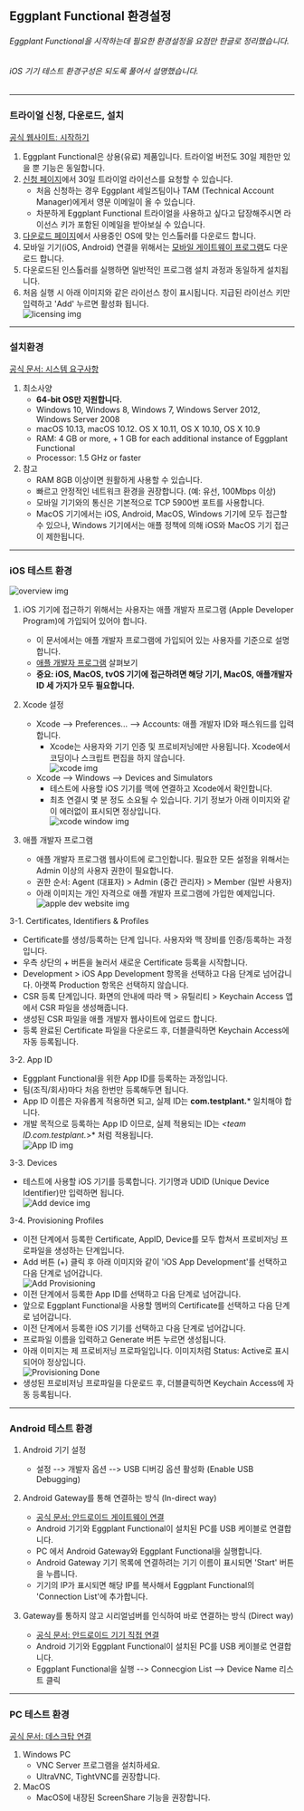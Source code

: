 ## Eggplant Functional 환경설정
###### Eggplant Functional을 시작하는데 필요한 환경설정을 요점만 한글로 정리했습니다.
###### iOS 기기 테스트 환경구성은 되도록 풀어서 설명했습니다.
------

### 트라이얼 신청, 다운로드, 설치
[공식 웹사이트: 시작하기](http://docs.testplant.com/ePF/gettingstarted/epf-getting-started-eggplant-functional.htm)
1. Eggplant Functional은 상용(유료) 제품입니다. 트라이얼 버전도 30일 제한만 있을 뿐 기능은 동일합니다.
2. [신청 페이지](http://info.eggplant.io/try-eggplant)에서 30일 트라이얼 라이선스를 요청할 수 있습니다.
   * 처음 신청하는 경우 Eggplant 세일즈팀이나 TAM (Technical Account Manager)에게서 영문 이메일이 올 수 있습니다.
   * 차분하게 Eggplant Functional 트라이얼을 사용하고 싶다고 답장해주시면 라이선스 키가 포함된 이메일을 받아보실 수 있습니다.
3. [다운로드 페이지](https://eggplant.io/eggplant-functional-downloads)에서 사용중인 OS에 맞는 인스톨러를 다운로드 합니다.
4. 모바일 기기(iOS, Android) 연결을 위해서는 [모바일 게이트웨이 프로그램](https://eggplant.io/mobile-gateways)도 다운로드 합니다.
5. 다운로드된 인스톨러를 실행하면 일반적인 프로그램 설치 과정과 동일하게 설치됩니다.
6. 처음 실행 시 아래 이미지와 같은 라이선스 창이 표시됩니다. 지급된 라이선스 키만 입력하고 'Add' 누르면 활성화 됩니다.  
![licensing img](https://user-images.githubusercontent.com/42508143/54485799-c788d700-48c2-11e9-8f75-1d7ddd154dcc.png)  
------

### 설치환경
[공식 문서: 시스템 요구사항](http://docs.testplant.com/ePF/gettingstarted/epf-installing-eggplant-functional.htm)
1. 최소사양
   * **64-bit OS만 지원합니다.**
   * Windows 10, Windows 8, Windows 7, Windows Server 2012, Windows Server 2008
   * macOS 10.13, macOS 10.12. OS X 10.11, OS X 10.10, OS X 10.9
   * RAM: 4 GB or more, + 1 GB for each additional instance of Eggplant Functional
   * Processor: 1.5 GHz or faster
2. 참고
   * RAM 8GB 이상이면 원활하게 사용할 수 있습니다.
   * 빠르고 안정적인 네트워크 환경을 권장합니다. (예: 유선, 100Mbps 이상)
   * 모바일 기기와의 통신은 기본적으로 TCP 5900번 포트를 사용합니다.
   * MacOS 기기에서는 iOS, Android, MacOS, Windows 기기에 모두 접근할 수 있으나, Windows 기기에서는 애플 정책에 의해 iOS와 MacOS 기기 접근이 제한됩니다.  
------

### iOS 테스트 환경
![overview img](https://user-images.githubusercontent.com/42508143/54477473-8acdc900-484b-11e9-851c-621d739b5183.png)  
1. iOS 기기에 접근하기 위해서는 사용자는 애플 개발자 프로그램 (Apple Developer Program)에 가입되어 있어야 합니다.
   * 이 문서에서는 애플 개발자 프로그램에 가입되어 있는 사용자를 기준으로 설명합니다.
   * [애플 개발자 프로그램](https://developer.apple.com/kr/programs/) 살펴보기
   * **중요: iOS, MacOS, tvOS 기기에 접근하려면 해당 기기, MacOS, 애플개발자 ID 세 가지가 모두 필요합니다.**
  
2. Xcode 설정
   * Xcode --> Preferences... --> Accounts: 애플 개발자 ID와 패스워드를 입력합니다.
      * Xcode는 사용자와 기기 인증 및 프로비저닝에만 사용됩니다. Xcode에서 코딩이나 스크립트 편집을 하지 않습니다.  
![xcode img](https://user-images.githubusercontent.com/42508143/54485847-81804300-48c3-11e9-877d-829761420c50.png)  
   * Xcode --> Windows --> Devices and Simulators
      * 테스트에 사용할 iOS 기기를 맥에 연결하고 Xcode에서 확인합니다.
      * 최초 연결시 몇 분 정도 소요될 수 있습니다. 기기 정보가 아래 이미지와 같이 에러없이 표시되면 정상입니다.  
![xcode window img](https://user-images.githubusercontent.com/42508143/54486181-e047bb80-48c7-11e9-9df7-3b90fd99eb81.png)  
        
3. 애플 개발자 프로그램
   * 애플 개발자 프로그램 웹사이트에 로그인합니다. 필요한 모든 설정을 위해서는 Admin 이상의 사용자 권한이 필요합니다.
   * 권한 순서: Agent (대표자) > Admin (중간 관리자) > Member (일반 사용자)
   * 아래 이미지는 개인 자격으로 애플 개발자 프로그램에 가입한 예제입니다.  
![apple dev website img](https://user-images.githubusercontent.com/42508143/54485976-1899ca80-48c5-11e9-8dc7-7bf3d795338b.png)  
  
3-1. Certificates, Identifiers & Profiles
   * Certificate를 생성/등록하는 단계 입니다. 사용자와 맥 장비를 인증/등록하는 과정입니다.
   * 우측 상단의 + 버튼을 눌러서 새로운 Certificate 등록을 시작합니다.
   * Development > iOS App Development 항목을 선택하고 다음 단계로 넘어갑니다. 아랫쪽 Production 항목은 선택하지 않습니다.
   * CSR 등록 단계입니다. 화면의 안내에 따라 맥 > 유틸리티 > Keychain Access 앱에서 CSR 파일을 생성해줍니다.
   * 생성된 CSR 파일을 애플 개발자 웹사이트에 업로드 합니다.
   * 등록 완료된 Certificate 파일을 다운로드 후, 더블클릭하면 Keychain Access에 자동 등록됩니다.
   
3-2. App ID
   * Eggplant Functional을 위한 App ID를 등록하는 과정입니다.
   * 팀(조직/회사)마다 처음 한번만 등록해두면 됩니다.
   * App ID 이름은 자유롭게 적용하면 되고, 실제 ID는 **com.testplant.*** 일치해야 합니다.
   * 개발 목적으로 등록하는 App ID 이므로, 실제 적용되는 ID는 *<team ID.com.testplant.*>* 처럼 적용됩니다.  
![App ID img](https://user-images.githubusercontent.com/42508143/54486270-4b45c200-48c9-11e9-917b-7071635039a5.png)  

3-3. Devices
   * 테스트에 사용할 iOS 기기를 등록합니다. 기기명과 UDID (Unique Device Identifier)만 입력하면 됩니다.  
![Add device img](https://user-images.githubusercontent.com/42508143/54486431-95c83e00-48cb-11e9-9d04-00febdeb2c79.png)  

3-4. Provisioning Profiles
   * 이전 단계에서 등록한 Certificate, AppID, Device를 모두 합쳐서 프로비저닝 프로파일을 생성하는 단계입니다.
   * Add 버튼 (+) 클릭 후 아래 이미지와 같이 'iOS App Development'를 선택하고 다음 단계로 넘어갑니다.  
![Add Provisioning](https://user-images.githubusercontent.com/42508143/54486502-92818200-48cc-11e9-9211-b75f3e9a9f02.png)  
   * 이전 단계에서 등록한 App ID를 선택하고 다음 단계로 넘어갑니다.
   * 앞으로 Eggplant Functional을 사용할 멤버의 Certificate를 선택하고 다음 단계로 넘어갑니다.
   * 이전 단계에서 등록한 iOS 기기를 선택하고 다음 단계로 넘어갑니다.
   * 프로파일 이름을 입력하고 Generate 버튼 누르면 생성됩니다.
   * 아래 이미지는 제 프로비저닝 프로파일입니다. 이미지처럼 Status: Active로 표시되어야 정상입니다.  
![Provisioning Done](https://user-images.githubusercontent.com/42508143/54486588-82b66d80-48cd-11e9-8d69-6ce1f1aecfde.png)  
   * 생성된 프로비저닝 프로파일을 다운로드 후, 더블클릭하면 Keychain Access에 자동 등록됩니다.

------

### Android 테스트 환경
1. Android 기기 설정
   * 설정 --> 개발자 옵션 --> USB 디버깅 옵션 활성화 (Enable USB Debugging)

2. Android Gateway를 통해 연결하는 방식 (In-direct way)
   * [공식 문서: 안드로이드 게이트웨이 연결](http://docs.testplant.com/ePF/using/epf-getting-started-android-gateway.htm)
   * Android 기기와 Eggplant Functional이 설치된 PC를 USB 케이블로 연결합니다.
   * PC 에서 Android Gateway와 Eggplant Functional을 실행합니다.
   * Android Gateway 기기 목록에 연결하려는 기기 이름이 표시되면 'Start' 버튼을 누릅니다.
   * 기기의 IP가 표시되면 해당 IP를 복사해서 Eggplant Functional의 'Connection List'에 추가합니다.

3. Gateway를 통하지 않고 시리얼넘버를 인식하여 바로 연결하는 방식 (Direct way)
   * [공식 문서: 안드로이드 기기 직접 연결](http://docs.testplant.com/ePF/using/epf-connecting-to-android-suts.htm)
   * Android 기기와 Eggplant Functional이 설치된 PC를 USB 케이블로 연결합니다.
   * Eggplant Functional을 실행 --> Connecgion List --> Device Name 리스트 클릭
------

### PC 테스트 환경
[공식 문서: 데스크탑 연결](http://docs.testplant.com/ePF/using/epf-desktop-suts.htm)
1. Windows PC
   * VNC Server 프로그램을 설치하세요.
   * UltraVNC, TightVNC를 권장합니다.
2. MacOS
   * MacOS에 내장된 ScreenShare 기능을 권장합니다.
